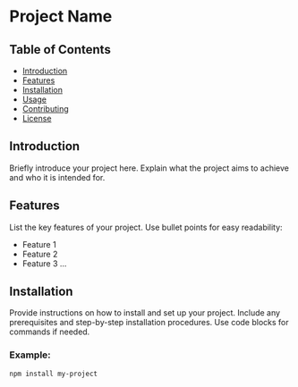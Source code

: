 # Project Name

## Table of Contents
- [Introduction](#introduction)
- [Features](#features)
- [Installation](#installation)
- [Usage](#usage)
- [Contributing](#contributing)
- [License](#license)

## Introduction
Briefly introduce your project here. Explain what the project aims to achieve and who it is intended for.

## Features
List the key features of your project. Use bullet points for easy readability:
- Feature 1
- Feature 2
- Feature 3
...

## Installation
Provide instructions on how to install and set up your project. Include any prerequisites and step-by-step installation procedures. Use code blocks for commands if needed.

### Example:
```bash
npm install my-project

